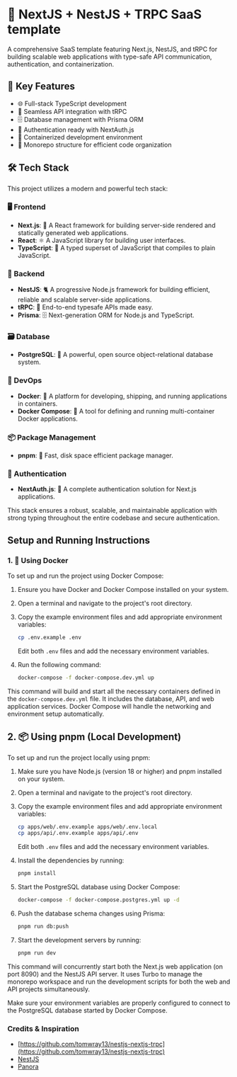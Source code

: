 # 🚀 NextJS + NestJS + TRPC SaaS template

A comprehensive SaaS template featuring Next.js, NestJS, and tRPC for building scalable web applications with type-safe API communication, authentication, and containerization.

## 🔑 Key Features

- 🌐 Full-stack TypeScript development
- 🔄 Seamless API integration with tRPC
- 🗄️ Database management with Prisma ORM
- 🔐 Authentication ready with NextAuth.js
- 🐳 Containerized development environment
- 📁 Monorepo structure for efficient code organization


## 🛠️ Tech Stack

This project utilizes a modern and powerful tech stack:

### 🖥️ Frontend
- **Next.js**: 🚀 A React framework for building server-side rendered and statically generated web applications.
- **React**: ⚛️ A JavaScript library for building user interfaces.
- **TypeScript**: 📘 A typed superset of JavaScript that compiles to plain JavaScript.

### 🔧 Backend
- **NestJS**: 🐈 A progressive Node.js framework for building efficient, reliable and scalable server-side applications.
- **tRPC**: 🔗 End-to-end typesafe APIs made easy.
- **Prisma**: 🗄️ Next-generation ORM for Node.js and TypeScript.

### 🗃️ Database
- **PostgreSQL**: 🐘 A powerful, open source object-relational database system.

### 🚢 DevOps
- **Docker**: 🐳 A platform for developing, shipping, and running applications in containers.
- **Docker Compose**: 🐙 A tool for defining and running multi-container Docker applications.

### 📦 Package Management
- **pnpm**: 🚄 Fast, disk space efficient package manager.

### 🔐 Authentication
- **NextAuth.js**: 🔑 A complete authentication solution for Next.js applications.

This stack ensures a robust, scalable, and maintainable application with strong typing throughout the entire codebase and secure authentication.

## Setup and Running Instructions

### 1. 🐳 Using Docker

To set up and run the project using Docker Compose:

1. Ensure you have Docker and Docker Compose installed on your system.
2. Open a terminal and navigate to the project's root directory.
3. Copy the example environment files and add appropriate environment variables:

   ```bash
   cp .env.example .env
   ```

   Edit both `.env` files and add the necessary environment variables.

4. Run the following command:

   ```bash
   docker-compose -f docker-compose.dev.yml up
   ```

This command will build and start all the necessary containers defined in the `docker-compose.dev.yml` file. It includes the database, API, and web application services. Docker Compose will handle the networking and environment setup automatically.

## 2. 📦 Using pnpm (Local Development)

To set up and run the project locally using pnpm:

1. Make sure you have Node.js (version 18 or higher) and pnpm installed on your system.
2. Open a terminal and navigate to the project's root directory.
3. Copy the example environment files and add appropriate environment variables:

   ```bash
   cp apps/web/.env.example apps/web/.env.local
   cp apps/api/.env.example apps/api/.env
   ```

   Edit both `.env` files and add the necessary environment variables.

4. Install the dependencies by running:

   ```bash
   pnpm install
   ```

5. Start the PostgreSQL database using Docker Compose:

   ```bash
   docker-compose -f docker-compose.postgres.yml up -d
   ```

6. Push the database schema changes using Prisma:

   ```bash
   pnpm run db:push
   ```

7. Start the development servers by running:

   ```bash
   pnpm run dev
   ```

This command will concurrently start both the Next.js web application (on port 8090) and the NestJS API server. It uses Turbo to manage the monorepo workspace and run the development scripts for both the web and API projects simultaneously.

Make sure your environment variables are properly configured to connect to the PostgreSQL database started by Docker Compose.

### Credits & Inspiration

- [https://github.com/tomwray13/nestjs-nextjs-trpc](https://github.com/tomwray13/nestjs-nextjs-trpc)
- [NestJS](https://github.com/jaequery/ult)
- [Panora](https://github.com/panoratech/Panora)
